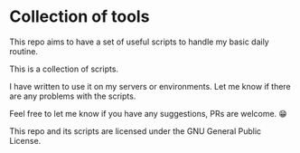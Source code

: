 # Collection of tools 

This repo aims to have a set of useful scripts to handle my basic daily routine.

This is a collection of scripts. 

I have written to use it on my servers or environments. Let me know if there are any problems with the scripts.

Feel free to let me know if you have any suggestions, PRs are welcome. 😁

This repo and its scripts are licensed under the GNU General Public License.

